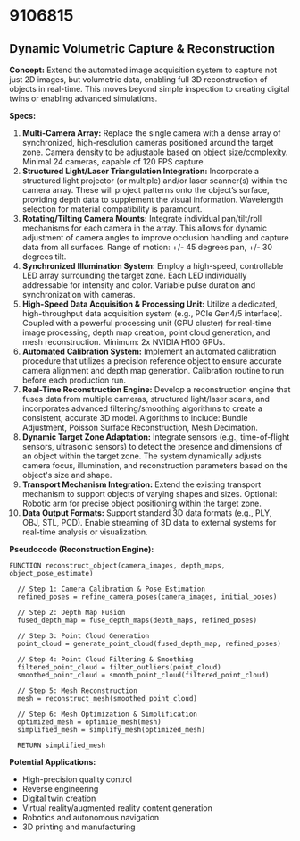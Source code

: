# 9106815

## Dynamic Volumetric Capture & Reconstruction

**Concept:** Extend the automated image acquisition system to capture not just 2D images, but volumetric data, enabling full 3D reconstruction of objects in real-time. This moves beyond simple inspection to creating digital twins or enabling advanced simulations.

**Specs:**

1.  **Multi-Camera Array:** Replace the single camera with a dense array of synchronized, high-resolution cameras positioned around the target zone. Camera density to be adjustable based on object size/complexity. Minimal 24 cameras, capable of 120 FPS capture.
2.  **Structured Light/Laser Triangulation Integration:** Incorporate a structured light projector (or multiple) and/or laser scanner(s) within the camera array. These will project patterns onto the object’s surface, providing depth data to supplement the visual information.  Wavelength selection for material compatibility is paramount.
3.  **Rotating/Tilting Camera Mounts:** Integrate individual pan/tilt/roll mechanisms for each camera in the array. This allows for dynamic adjustment of camera angles to improve occlusion handling and capture data from all surfaces. Range of motion: +/- 45 degrees pan, +/- 30 degrees tilt.
4.  **Synchronized Illumination System:** Employ a high-speed, controllable LED array surrounding the target zone.  Each LED individually addressable for intensity and color. Variable pulse duration and synchronization with cameras.
5.  **High-Speed Data Acquisition & Processing Unit:** Utilize a dedicated, high-throughput data acquisition system (e.g., PCIe Gen4/5 interface). Coupled with a powerful processing unit (GPU cluster) for real-time image processing, depth map creation, point cloud generation, and mesh reconstruction. Minimum: 2x NVIDIA H100 GPUs.
6.  **Automated Calibration System:** Implement an automated calibration procedure that utilizes a precision reference object to ensure accurate camera alignment and depth map generation. Calibration routine to run before each production run.
7.  **Real-Time Reconstruction Engine:** Develop a reconstruction engine that fuses data from multiple cameras, structured light/laser scans, and incorporates advanced filtering/smoothing algorithms to create a consistent, accurate 3D model. Algorithms to include: Bundle Adjustment, Poisson Surface Reconstruction, Mesh Decimation.
8.  **Dynamic Target Zone Adaptation:** Integrate sensors (e.g., time-of-flight sensors, ultrasonic sensors) to detect the presence and dimensions of an object within the target zone. The system dynamically adjusts camera focus, illumination, and reconstruction parameters based on the object's size and shape.
9.  **Transport Mechanism Integration:** Extend the existing transport mechanism to support objects of varying shapes and sizes.  Optional: Robotic arm for precise object positioning within the target zone.
10. **Data Output Formats:** Support standard 3D data formats (e.g., PLY, OBJ, STL, PCD).  Enable streaming of 3D data to external systems for real-time analysis or visualization.

**Pseudocode (Reconstruction Engine):**

```
FUNCTION reconstruct_object(camera_images, depth_maps, object_pose_estimate)

  // Step 1: Camera Calibration & Pose Estimation
  refined_poses = refine_camera_poses(camera_images, initial_poses)

  // Step 2: Depth Map Fusion
  fused_depth_map = fuse_depth_maps(depth_maps, refined_poses)

  // Step 3: Point Cloud Generation
  point_cloud = generate_point_cloud(fused_depth_map, refined_poses)

  // Step 4: Point Cloud Filtering & Smoothing
  filtered_point_cloud = filter_outliers(point_cloud)
  smoothed_point_cloud = smooth_point_cloud(filtered_point_cloud)

  // Step 5: Mesh Reconstruction
  mesh = reconstruct_mesh(smoothed_point_cloud)

  // Step 6: Mesh Optimization & Simplification
  optimized_mesh = optimize_mesh(mesh)
  simplified_mesh = simplify_mesh(optimized_mesh)

  RETURN simplified_mesh
```

**Potential Applications:**

*   High-precision quality control
*   Reverse engineering
*   Digital twin creation
*   Virtual reality/augmented reality content generation
*   Robotics and autonomous navigation
*   3D printing and manufacturing